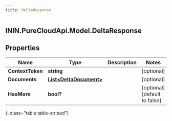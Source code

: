 ```yaml
---
title: DeltaResponse
---
```

## ININ.PureCloudApi.Model.DeltaResponse

## Properties

|Name | Type | Description | Notes|
|------------ | ------------- | ------------- | -------------|
| **ContextToken** | **string** |  | [optional] |
| **Documents** | [**List&lt;DeltaDocument&gt;**](DeltaDocument.html) |  | [optional] |
| **HasMore** | **bool?** |  | [optional] [default to false]|
{: class="table table-striped"}


